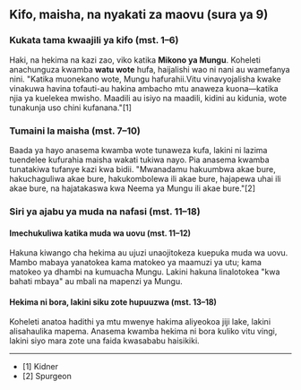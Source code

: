 ## Kifo, maisha, na nyakati za maovu (sura ya 9)

### Kukata tama kwaajili ya kifo (mst. 1–6)

Haki, na hekima na kazi zao, viko katika **Mikono ya Mungu**. Koheleti anachunguza kwamba **watu wote** hufa, haijalishi wao ni nani au wamefanya nini. "Katika muonekano wote, Mungu hafurahii.Vitu vinavyojalisha kwake vinakuwa havina tofauti-au hakina ambacho mtu anaweza kuona—katika njia ya kuelekea mwisho. Maadili au isiyo na maadili, kidini au kidunia, wote tunakunja uso chini kufanana."[1]

### Tumaini la maisha (mst. 7–10)

Baada ya hayo anasema kwamba wote tunaweza kufa, lakini ni lazima tuendelee kufurahia maisha wakati tukiwa nayo. Pia anasema kwamba tunatakiwa tufanye kazi kwa bidii. "Mwanadamu hakuumbwa akae bure, hakuchaguliwa akae bure, hakukombolewa ili akae bure, hajapewa uhai ili akae bure, na hajatakaswa kwa Neema ya Mungu ili akae bure."[2]

### Siri ya ajabu ya muda na nafasi (mst. 11–18)

#### Imechukuliwa katika muda wa uovu (mst. 11–12)

Hakuna kiwango cha hekima au ujuzi unaojitokeza kuepuka muda wa uovu. Mambo mabaya yanatokea kama matokeo ya maamuzi ya utu; kama matokeo ya dhambi na kumuacha Mungu. Lakini hakuna linalotokea "kwa bahati mbaya" au mbali na mapenzi ya Mungu.

#### Hekima ni bora, lakini siku zote hupuuzwa (mst. 13–18)

Koheleti anatoa hadithi ya mtu mwenye hakima aliyeokoa jiji lake, lakini alisahaulika mapema. Anasema kwamba hekima ni bora kuliko vitu vingi, lakini siyo mara zote una faida kwasababu haisikiki.

-------------------------------------------------------

* [1] Kidner
* [2] Spurgeon

